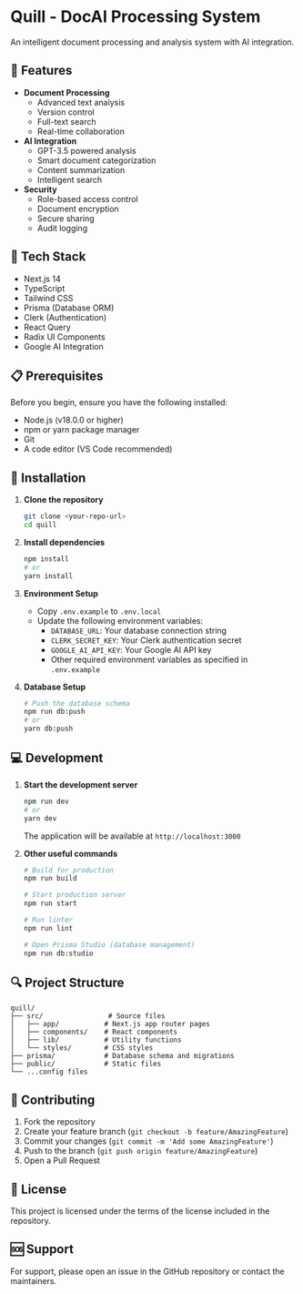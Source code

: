 # Quill - DocAI Processing System
An intelligent document processing and analysis system with AI integration.

## 🌟 Features

- **Document Processing**
  - Advanced text analysis
  - Version control
  - Full-text search
  - Real-time collaboration
- **AI Integration**
  - GPT-3.5 powered analysis
  - Smart document categorization
  - Content summarization
  - Intelligent search
- **Security**
  - Role-based access control
  - Document encryption
  - Secure sharing
  - Audit logging

## 🔧 Tech Stack

- Next.js 14
- TypeScript
- Tailwind CSS
- Prisma (Database ORM)
- Clerk (Authentication)
- React Query
- Radix UI Components
- Google AI Integration

## 📋 Prerequisites

Before you begin, ensure you have the following installed:
- Node.js (v18.0.0 or higher)
- npm or yarn package manager
- Git
- A code editor (VS Code recommended)

## 🚀 Installation

1. **Clone the repository**
   ```bash
   git clone <your-repo-url>
   cd quill
   ```

2. **Install dependencies**
   ```bash
   npm install
   # or
   yarn install
   ```

3. **Environment Setup**
   - Copy `.env.example` to `.env.local`
   - Update the following environment variables:
     - `DATABASE_URL`: Your database connection string
     - `CLERK_SECRET_KEY`: Your Clerk authentication secret
     - `GOOGLE_AI_API_KEY`: Your Google AI API key
     - Other required environment variables as specified in `.env.example`

4. **Database Setup**
   ```bash
   # Push the database schema
   npm run db:push
   # or
   yarn db:push
   ```

## 💻 Development

1. **Start the development server**
   ```bash
   npm run dev
   # or
   yarn dev
   ```
   The application will be available at `http://localhost:3000`

2. **Other useful commands**
   ```bash
   # Build for production
   npm run build

   # Start production server
   npm run start

   # Run linter
   npm run lint

   # Open Prisma Studio (database management)
   npm run db:studio
   ```

## 🔍 Project Structure

```
quill/
├── src/                # Source files
│   ├── app/           # Next.js app router pages
│   ├── components/    # React components
│   ├── lib/           # Utility functions
│   └── styles/        # CSS styles
├── prisma/            # Database schema and migrations
├── public/            # Static files
└── ...config files
```

## 🤝 Contributing

1. Fork the repository
2. Create your feature branch (`git checkout -b feature/AmazingFeature`)
3. Commit your changes (`git commit -m 'Add some AmazingFeature'`)
4. Push to the branch (`git push origin feature/AmazingFeature`)
5. Open a Pull Request

## 📝 License

This project is licensed under the terms of the license included in the repository.

## 🆘 Support

For support, please open an issue in the GitHub repository or contact the maintainers.
